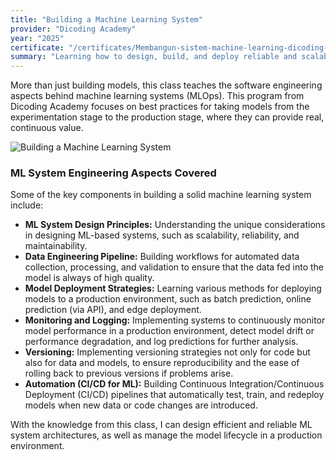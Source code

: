 ```yaml
---
title: "Building a Machine Learning System"
provider: "Dicoding Academy"
year: "2025"
certificate: "/certificates/Membangun-sistem-machine-learning-dicoding-2025.jpeg"
summary: "Learning how to design, build, and deploy reliable and scalable machine learning systems in a production environment."
---
```


More than just building models, this class teaches the software engineering aspects behind machine learning systems (MLOps). This program from Dicoding Academy focuses on best practices for taking models from the experimentation stage to the production stage, where they can provide real, continuous value.

![Building a Machine Learning System](/certificates/Membangun-sistem-machine-learning-dicoding-2025.jpeg)

### ML System Engineering Aspects Covered

Some of the key components in building a solid machine learning system include:

- **ML System Design Principles:** Understanding the unique considerations in designing ML-based systems, such as scalability, reliability, and maintainability.
- **Data Engineering Pipeline:** Building workflows for automated data collection, processing, and validation to ensure that the data fed into the model is always of high quality.
- **Model Deployment Strategies:** Learning various methods for deploying models to a production environment, such as batch prediction, online prediction (via API), and edge deployment.
- **Monitoring and Logging:** Implementing systems to continuously monitor model performance in a production environment, detect model drift or performance degradation, and log predictions for further analysis.
- **Versioning:** Implementing versioning strategies not only for code but also for data and models, to ensure reproducibility and the ease of rolling back to previous versions if problems arise.
- **Automation (CI/CD for ML):** Building Continuous Integration/Continuous Deployment (CI/CD) pipelines that automatically test, train, and redeploy models when new data or code changes are introduced.

With the knowledge from this class, I can design efficient and reliable ML system architectures, as well as manage the model lifecycle in a production environment.

